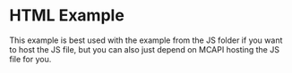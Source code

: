 # HTML Example
This example is best used with the example from the JS folder if you want to host the JS file, but you can also just depend on MCAPI hosting the JS file for you.